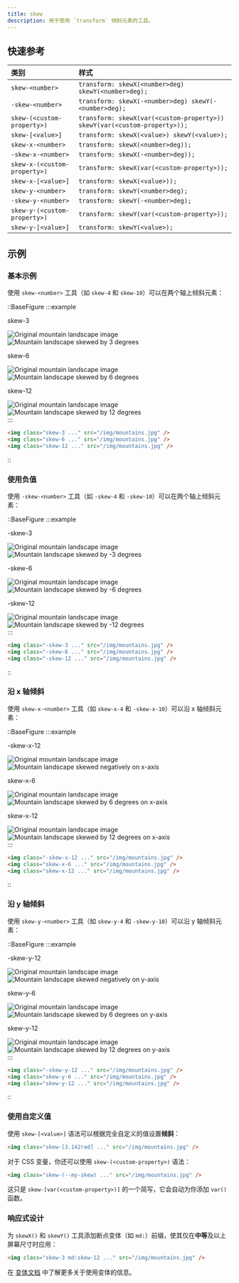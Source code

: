 ```yaml
---
title: skew
description: 用于使用 `transform` 倾斜元素的工具。
---
```


## 快速参考

| 类别                        | 样式                                     |
| :-------------------------- | :--------------------------------------- |
| `skew-<number>`             | `transform: skewX(<number>deg) skewY(<number>deg);` |
| `-skew-<number>`            | `transform: skewX(-<number>deg) skewY(-<number>deg);` |
| `skew-(<custom-property>)`  | `transform: skewX(var(<custom-property>)) skewY(var(<custom-property>));` |
| `skew-[<value>]`            | `transform: skewX(<value>) skewY(<value>);` |
| `skew-x-<number>`           | `transform: skewX(<number>deg));`         |
| `-skew-x-<number>`          | `transform: skewX(-<number>deg));`        |
| `skew-x-(<custom-property>)` | `transform: skewX(var(<custom-property>));` |
| `skew-x-[<value>]`          | `transform: skewX(<value>));`             |
| `skew-y-<number>`           | `transform: skewY(<number>deg);`          |
| `-skew-y-<number>`          | `transform: skewY(-<number>deg);`         |
| `skew-y-(<custom-property>)` | `transform: skewY(var(<custom-property>));` |
| `skew-y-[<value>]`          | `transform: skewY(<value>);`              |

## 示例

### 基本示例

使用 `skew-<number>` 工具（如 `skew-4` 和 `skew-10`）可以在两个轴上倾斜元素：

::BaseFigure
:::example
<div class="flex scroll-p-8 overflow-scroll sm:block sm:overflow-visible">
  <div class="flex shrink-0 items-center justify-around gap-12 p-8 font-mono font-bold sm:gap-4">
    <div class="flex shrink-0 flex-col items-center">
      <p class="mb-9 text-center font-mono text-xs font-medium text-gray-500 dark:text-gray-400">skew-3</p>
      <div class="relative">
        <div class="absolute inset-0">
          <img
            class="size-24 rounded-lg object-cover opacity-25"
            src="https://images.unsplash.com/photo-1554629947-334ff61d85dc?ixid=MnwxMjA3fDB8MHxwaG90by1wYWdlfHx8fGVufDB8fHx8&ixlib=rb-1.2.1&auto=format&fit=crop&w=1000&h=1000&q=90"
            alt="Original mountain landscape image"
          />
        </div>
        <div class="relative z-10 skew-3">
          <img
            class="size-24 rounded-lg object-cover shadow-xl"
            src="https://images.unsplash.com/photo-1554629947-334ff61d85dc?ixid=MnwxMjA3fDB8MHxwaG90by1wYWdlfHx8fGVufDB8fHx8&ixlib=rb-1.2.1&auto=format&fit=crop&w=1000&h=1000&q=90"
            alt="Mountain landscape skewed by 3 degrees"
          />
          <div class="absolute inset-0 rounded-lg ring-1 ring-black/10 ring-inset"></div>
        </div>
      </div>
    </div>
    <div class="flex shrink-0 flex-col items-center">
      <p class="mb-9 text-center font-mono text-xs font-medium text-gray-500 dark:text-gray-400">skew-6</p>
      <div class="relative">
        <div class="absolute inset-0">
          <img
            class="size-24 rounded-lg object-cover opacity-25"
            src="https://images.unsplash.com/photo-1554629947-334ff61d85dc?ixid=MnwxMjA3fDB8MHxwaG90by1wYWdlfHx8fGVufDB8fHx8&ixlib=rb-1.2.1&auto=format&fit=crop&w=1000&h=1000&q=90"
            alt="Original mountain landscape image"
          />
        </div>
        <div class="relative z-10 skew-6">
          <img
            class="size-24 rounded-lg object-cover shadow-xl"
            src="https://images.unsplash.com/photo-1554629947-334ff61d85dc?ixid=MnwxMjA3fDB8MHxwaG90by1wYWdlfHx8fGVufDB8fHx8&ixlib=rb-1.2.1&auto=format&fit=crop&w=1000&h=1000&q=90"
            alt="Mountain landscape skewed by 6 degrees"
          />
          <div class="absolute inset-0 rounded-lg ring-1 ring-black/10 ring-inset"></div>
        </div>
      </div>
    </div>
    <div class="flex shrink-0 flex-col items-center">
      <p class="mb-9 text-center font-mono text-xs font-medium text-gray-500 dark:text-gray-400">skew-12</p>
      <div class="relative">
        <div class="absolute inset-0">
          <img
            class="size-24 rounded-lg object-cover opacity-25"
            src="https://images.unsplash.com/photo-1554629947-334ff61d85dc?ixid=MnwxMjA3fDB8MHxwaG90by1wYWdlfHx8fGVufDB8fHx8&ixlib=rb-1.2.1&auto=format&fit=crop&w=1000&h=1000&q=90"
            alt="Original mountain landscape image"
          />
        </div>
        <div class="relative z-10 skew-12">
          <img
            class="size-24 rounded-lg object-cover shadow-xl"
            src="https://images.unsplash.com/photo-1554629947-334ff61d85dc?ixid=MnwxMjA3fDB8MHxwaG90by1wYWdlfHx8fGVufDB8fHx8&ixlib=rb-1.2.1&auto=format&fit=crop&w=1000&h=1000&q=90"
            alt="Mountain landscape skewed by 12 degrees"
          />
          <div class="absolute inset-0 rounded-lg ring-1 ring-black/10 ring-inset"></div>
        </div>
      </div>
    </div>
  </div>
</div>
:::

```html
<img class="skew-3 ..." src="/img/mountains.jpg" />
<img class="skew-6 ..." src="/img/mountains.jpg" />
<img class="skew-12 ..." src="/img/mountains.jpg" />
```
::

### 使用负值

使用 `-skew-<number>` 工具（如 `-skew-4` 和 `-skew-10`）可以在两个轴上倾斜元素：

::BaseFigure
:::example
<div class="flex scroll-p-8 overflow-scroll sm:block sm:overflow-visible">
  <div class="flex shrink-0 items-center justify-around gap-12 p-8 font-mono font-bold sm:gap-4">
    <div class="flex shrink-0 flex-col items-center">
      <p class="mb-9 text-center font-mono text-xs font-medium text-gray-500 dark:text-gray-400">-skew-3</p>
      <div class="relative">
        <div class="absolute inset-0">
          <img
            class="size-24 rounded-lg object-cover opacity-25"
            src="https://images.unsplash.com/photo-1554629947-334ff61d85dc?ixid=MnwxMjA3fDB8MHxwaG90by1wYWdlfHx8fGVufDB8fHx8&ixlib=rb-1.2.1&auto=format&fit=crop&w=1000&h=1000&q=90"
            alt="Original mountain landscape image"
          />
        </div>
        <div class="relative z-10 -skew-3">
          <img
            class="size-24 rounded-lg object-cover shadow-xl"
            src="https://images.unsplash.com/photo-1554629947-334ff61d85dc?ixid=MnwxMjA3fDB8MHxwaG90by1wYWdlfHx8fGVufDB8fHx8&ixlib=rb-1.2.1&auto=format&fit=crop&w=1000&h=1000&q=90"
            alt="Mountain landscape skewed by -3 degrees"
          />
          <div class="absolute inset-0 rounded-lg ring-1 ring-black/10 ring-inset"></div>
        </div>
      </div>
    </div>
    <div class="flex shrink-0 flex-col items-center">
      <p class="mb-9 text-center font-mono text-xs font-medium text-gray-500 dark:text-gray-400">-skew-6</p>
      <div class="relative">
        <div class="absolute inset-0">
          <img
            class="size-24 rounded-lg object-cover opacity-25"
            src="https://images.unsplash.com/photo-1554629947-334ff61d85dc?ixid=MnwxMjA3fDB8MHxwaG90by1wYWdlfHx8fGVufDB8fHx8&ixlib=rb-1.2.1&auto=format&fit=crop&w=1000&h=1000&q=90"
            alt="Original mountain landscape image"
          />
        </div>
        <div class="relative z-10 -skew-6">
          <img
            class="size-24 rounded-lg object-cover shadow-xl"
            src="https://images.unsplash.com/photo-1554629947-334ff61d85dc?ixid=MnwxMjA3fDB8MHxwaG90by1wYWdlfHx8fGVufDB8fHx8&ixlib=rb-1.2.1&auto=format&fit=crop&w=1000&h=1000&q=90"
            alt="Mountain landscape skewed by -6 degrees"
          />
          <div class="absolute inset-0 rounded-lg ring-1 ring-black/10 ring-inset"></div>
        </div>
      </div>
    </div>
    <div class="flex shrink-0 flex-col items-center">
      <p class="mb-9 text-center font-mono text-xs font-medium text-gray-500 dark:text-gray-400">-skew-12</p>
      <div class="relative">
        <div class="absolute inset-0">
          <img
            class="size-24 rounded-lg object-cover opacity-25"
            src="https://images.unsplash.com/photo-1554629947-334ff61d85dc?ixid=MnwxMjA3fDB8MHxwaG90by1wYWdlfHx8fGVufDB8fHx8&ixlib=rb-1.2.1&auto=format&fit=crop&w=1000&h=1000&q=90"
            alt="Original mountain landscape image"
          />
        </div>
        <div class="relative z-10 -skew-12">
          <img
            class="size-24 rounded-lg object-cover shadow-xl"
            src="https://images.unsplash.com/photo-1554629947-334ff61d85dc?ixid=MnwxMjA3fDB8MHxwaG90by1wYWdlfHx8fGVufDB8fHx8&ixlib=rb-1.2.1&auto=format&fit=crop&w=1000&h=1000&q=90"
            alt="Mountain landscape skewed by -12 degrees"
          />
          <div class="absolute inset-0 rounded-lg ring-1 ring-black/10 ring-inset"></div>
        </div>
      </div>
    </div>
  </div>
</div>
:::

```html
<img class="-skew-3 ..." src="/img/mountains.jpg" />
<img class="-skew-6 ..." src="/img/mountains.jpg" />
<img class="-skew-12 ..." src="/img/mountains.jpg" />
```
::

### 沿 x 轴倾斜

使用 `skew-x-<number>` 工具（如 `skew-x-4` 和 `-skew-x-10`）可以沿 x 轴倾斜元素：

::BaseFigure
:::example
<div class="flex scroll-p-8 overflow-scroll sm:block sm:overflow-visible">
  <div class="flex shrink-0 items-center justify-around gap-12 p-8 font-mono font-bold sm:gap-4">
    <div class="flex shrink-0 flex-col items-center">
      <p class="mb-9 text-center font-mono text-xs font-medium text-gray-500 dark:text-gray-400">-skew-x-12</p>
      <div class="relative">
        <div class="absolute inset-0">
          <img
            class="size-24 rounded-lg object-cover opacity-25"
            src="https://images.unsplash.com/photo-1554629947-334ff61d85dc?ixid=MnwxMjA3fDB8MHxwaG90by1wYWdlfHx8fGVufDB8fHx8&ixlib=rb-1.2.1&auto=format&fit=crop&w=1000&h=1000&q=90"
            alt="Original mountain landscape image"
          />
        </div>
        <div class="relative z-10 -skew-x-12">
          <img
            class="size-24 rounded-lg object-cover shadow-xl"
            src="https://images.unsplash.com/photo-1554629947-334ff61d85dc?ixid=MnwxMjA3fDB8MHxwaG90by1wYWdlfHx8fGVufDB8fHx8&ixlib=rb-1.2.1&auto=format&fit=crop&w=1000&h=1000&q=90"
            alt="Mountain landscape skewed negatively on x-axis"
          />
          <div class="absolute inset-0 rounded-lg ring-1 ring-black/10 ring-inset"></div>
        </div>
      </div>
    </div>
    <div class="flex shrink-0 flex-col items-center">
      <p class="mb-9 text-center font-mono text-xs font-medium text-gray-500 dark:text-gray-400">skew-x-6</p>
      <div class="relative">
        <div class="absolute inset-0">
          <img
            class="size-24 rounded-lg object-cover opacity-25"
            src="https://images.unsplash.com/photo-1554629947-334ff61d85dc?ixid=MnwxMjA3fDB8MHxwaG90by1wYWdlfHx8fGVufDB8fHx8&ixlib=rb-1.2.1&auto=format&fit=crop&w=1000&h=1000&q=90"
            alt="Original mountain landscape image"
          />
        </div>
        <div class="relative z-10 skew-x-6">
          <img
            class="size-24 rounded-lg object-cover shadow-xl"
            src="https://images.unsplash.com/photo-1554629947-334ff61d85dc?ixid=MnwxMjA3fDB8MHxwaG90by1wYWdlfHx8fGVufDB8fHx8&ixlib=rb-1.2.1&auto=format&fit=crop&w=1000&h=1000&q=90"
            alt="Mountain landscape skewed by 6 degrees on x-axis"
          />
          <div class="absolute inset-0 rounded-lg ring-1 ring-black/10 ring-inset"></div>
        </div>
      </div>
    </div>
    <div class="flex shrink-0 flex-col items-center">
      <p class="mb-9 text-center font-mono text-xs font-medium text-gray-500 dark:text-gray-400">skew-x-12</p>
      <div class="relative">
        <div class="absolute inset-0">
          <img
            class="size-24 rounded-lg object-cover opacity-25"
            src="https://images.unsplash.com/photo-1554629947-334ff61d85dc?ixid=MnwxMjA3fDB8MHxwaG90by1wYWdlfHx8fGVufDB8fHx8&ixlib=rb-1.2.1&auto=format&fit=crop&w=1000&h=1000&q=90"
            alt="Original mountain landscape image"
          />
        </div>
        <div class="relative z-10 skew-x-12">
          <img
            class="size-24 rounded-lg object-cover shadow-xl"
            src="https://images.unsplash.com/photo-1554629947-334ff61d85dc?ixid=MnwxMjA3fDB8MHxwaG90by1wYWdlfHx8fGVufDB8fHx8&ixlib=rb-1.2.1&auto=format&fit=crop&w=1000&h=1000&q=90"
            alt="Mountain landscape skewed by 12 degrees on x-axis"
          />
          <div class="absolute inset-0 rounded-lg ring-1 ring-black/10 ring-inset"></div>
        </div>
      </div>
    </div>
  </div>
</div>
:::

```html
<img class="-skew-x-12 ..." src="/img/mountains.jpg" />
<img class="skew-x-6 ..." src="/img/mountains.jpg" />
<img class="skew-x-12 ..." src="/img/mountains.jpg" />
```
::

### 沿 y 轴倾斜

使用 `skew-y-<number>` 工具（如 `skew-y-4` 和 `-skew-y-10`）可以沿 y 轴倾斜元素：

::BaseFigure
:::example
<div class="flex scroll-p-8 overflow-scroll sm:block sm:overflow-visible">
  <div class="flex shrink-0 items-center justify-around gap-12 p-8 font-mono font-bold sm:gap-4">
    <div class="flex shrink-0 flex-col items-center">
      <p class="mb-9 text-center font-mono text-xs font-medium text-gray-500 dark:text-gray-400">-skew-y-12</p>
      <div class="relative">
        <div class="absolute inset-0">
          <img
            class="size-24 rounded-lg object-cover opacity-25"
            src="https://images.unsplash.com/photo-1554629947-334ff61d85dc?ixid=MnwxMjA3fDB8MHxwaG90by1wYWdlfHx8fGVufDB8fHx8&ixlib=rb-1.2.1&auto=format&fit=crop&w=1000&h=1000&q=90"
            alt="Original mountain landscape image"
          />
        </div>
        <div class="relative z-10 -skew-y-12">
          <img
            class="size-24 rounded-lg object-cover shadow-xl"
            src="https://images.unsplash.com/photo-1554629947-334ff61d85dc?ixid=MnwxMjA3fDB8MHxwaG90by1wYWdlfHx8fGVufDB8fHx8&ixlib=rb-1.2.1&auto=format&fit=crop&w=1000&h=1000&q=90"
            alt="Mountain landscape skewed negatively on y-axis"
          />
          <div class="absolute inset-0 rounded-lg ring-1 ring-black/10 ring-inset"></div>
        </div>
      </div>
    </div>
    <div class="flex shrink-0 flex-col items-center">
      <p class="mb-9 text-center font-mono text-xs font-medium text-gray-500 dark:text-gray-400">skew-y-6</p>
      <div class="relative">
        <div class="absolute inset-0">
          <img
            class="size-24 rounded-lg object-cover opacity-25"
            src="https://images.unsplash.com/photo-1554629947-334ff61d85dc?ixid=MnwxMjA3fDB8MHxwaG90by1wYWdlfHx8fGVufDB8fHx8&ixlib=rb-1.2.1&auto=format&fit=crop&w=1000&h=1000&q=90"
            alt="Original mountain landscape image"
          />
        </div>
        <div class="relative z-10 skew-y-6">
          <img
            class="size-24 rounded-lg object-cover shadow-xl"
            src="https://images.unsplash.com/photo-1554629947-334ff61d85dc?ixid=MnwxMjA3fDB8MHxwaG90by1wYWdlfHx8fGVufDB8fHx8&ixlib=rb-1.2.1&auto=format&fit=crop&w=1000&h=1000&q=90"
            alt="Mountain landscape skewed by 6 degrees on y-axis"
          />
          <div class="absolute inset-0 rounded-lg ring-1 ring-black/10 ring-inset"></div>
        </div>
      </div>
    </div>
    <div class="flex shrink-0 flex-col items-center">
      <p class="mb-9 text-center font-mono text-xs font-medium text-gray-500 dark:text-gray-400">skew-y-12</p>
      <div class="relative">
        <div class="absolute inset-0">
          <img
            class="size-24 rounded-lg object-cover opacity-25"
            src="https://images.unsplash.com/photo-1554629947-334ff61d85dc?ixid=MnwxMjA3fDB8MHxwaG90by1wYWdlfHx8fGVufDB8fHx8&ixlib=rb-1.2.1&auto=format&fit=crop&w=1000&h=1000&q=90"
            alt="Original mountain landscape image"
          />
        </div>
        <div class="relative z-10 skew-y-12">
          <img
            class="size-24 rounded-lg object-cover shadow-xl"
            src="https://images.unsplash.com/photo-1554629947-334ff61d85dc?ixid=MnwxMjA3fDB8MHxwaG90by1wYWdlfHx8fGVufDB8fHx8&ixlib=rb-1.2.1&auto=format&fit=crop&w=1000&h=1000&q=90"
            alt="Mountain landscape skewed by 12 degrees on y-axis"
          />
          <div class="absolute inset-0 rounded-lg ring-1 ring-black/10 ring-inset"></div>
        </div>
      </div>
    </div>
  </div>
</div>
:::

```html
<img class="-skew-y-12 ..." src="/img/mountains.jpg" />
<img class="skew-y-6 ..." src="/img/mountains.jpg" />
<img class="skew-y-12 ..." src="/img/mountains.jpg" />
```
::

### 使用自定义值

使用 `skew-[<value>]` 语法可以根据完全自定义的值设置**倾斜**：

```html
<img class="skew-[3.142rad] ..." src="/img/mountains.jpg" />
```

对于 CSS 变量，你还可以使用 `skew-(<custom-property>)` 语法：

```html
<img class="skew-(--my-skew) ..." src="/img/mountains.jpg" />
```

这只是 `skew-[var(<custom-property>)]` 的一个简写，它会自动为你添加 `var()` 函数。

### 响应式设计

为 `skewX()` 和 `skewY()` 工具添加断点变体（如 `md:`）前缀，使其仅在**中等**及以上屏幕尺寸时应用：

```html
<img class="skew-3 md:skew-12 ..." src="/img/mountains.jpg" />
```
在 [变体文档](https://tailwindcss.com/docs/hover-focus-and-other-states) 中了解更多关于使用变体的信息。
